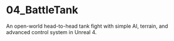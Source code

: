 # 04_BattleTank
An open-world head-to-head tank fight with simple AI, terrain, and advanced control system in Unreal 4. 
